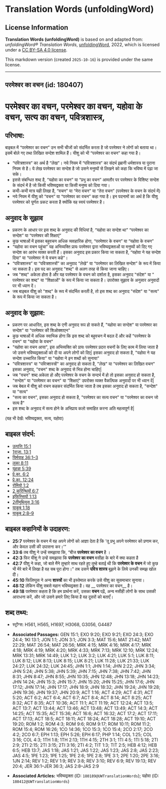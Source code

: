 # Translation Words (unfoldingWord)

## License Information

**Translation Words (unfoldingWord)** is based on and adapted from: _unfoldingWord® Translation Words_, [unfoldingWord](https://unfoldingword.org/utw), 2022, which is licensed under a [CC BY-SA 4.0 license](https://creativecommons.org/licenses/by-sa/4.0/legalcode.en).

This markdown version (created `2025-10-16`) is provided under the same license.



--------------------------------

## परमेश्‍वर का वचन (id: 180407)

परमेश्‍वर का वचन, परमेश्वर का वचन, यहोवा के वचन, सत्य का वचन, पवित्रशास्त्र,
============================================================================

परिभाषा:
--------

बाइबल में “परमेश्वर का वचन” उन सभी चीजों को संदर्भित करता है जो परमेश्वर ने लोगों को बताया था। इसमें बोले गए तथा लिखित सन्देश शामिल हैं। यीशु को भी “परमेश्वर का वचन” कहा गया है।

* “पवित्रशास्त्र” का अर्थ है “लेख”। नये नियम में “पवित्रशास्त्र” का संदर्भ इब्रानी धर्मशास्त्र या पुराना नियम से है। ये लेख परमेश्वर का सन्देश है जो उसने मनुष्यों से लिखने को कहा कि भविष्य में पढ़ा जा सके।
* इससे संबन्धित शब्द है, “यहोवा का वचन” या “प्रभु का वचन” आमतौर पर परमेश्वर के विशिष्ट सन्देश के संदर्भ में है जो किसी भविष्यद्वक्ता या किसी मनुष्य को दिया गया।
* कभी\-कभी मात्र यही लिखा है, “वचन” या “मेरा वचन” या “तेरा वचन” (परमेश्वर के वचन के संदर्भ में)
* नये नियम में यीशु को “वचन” या “परमेश्वर का वचन” कहा गया है। इन पदनामों का अर्थ है कि यीशु परमेश्वर को पूर्णतः प्रकट करता है क्योंकि वह स्वयं परमेश्वर है।

अनुवाद के सुझाव
---------------

* प्रकरण के आधार पर इस शब्द के अनुवाद की विधियां है, “यहोवा का सन्देश था” “परमेश्वर का सन्देश” या “परमेश्वर की शिक्षाएं”
* कुछ भाषाओं में इसका बहुवचन अधिक व्यवहारिक होगा, “परमेश्वर के वचन” या “यहोवा के वचन”
* “यहोवा का वचन पहुंचा” यह अभिव्यक्ति प्रायः परमेश्वर द्वारा भविष्यद्वक्ताओं या मनुष्यों को दिए गए सन्देश का आरंभ व्यक्त करती हैं। इसका अनुवाद इस प्रकार किया जा सकता है, “यहोवा ने यह सन्देश दिया” या “परमेश्वर ने ये वचन कहे”।
* “पवित्रशास्त्र” या “पवित्रशास्त्रों” का अनुवाद “लेखे” या “परमेश्वर का लिखित सन्देश” के रूप में किया जा सकता है। इस पद का अनुवाद "शब्द" से अलग तरह से किया जाना चाहिए।
* जब "शब्द" अकेला होता है और यह परमेश्वर के वचन को दर्शाता है, इसका अनुवाद "संदेश" या " परमेश्वर का शब्द" या "शिक्षाओं" के रूप में किया जा सकता है। उपरोक्त सुझाव के अनुसार अनुवादों पर भी ध्यान दें।
* जब बाइबल यीशु को "शब्द" के रूप में संदर्भित करती है, तो इस शब्द का अनुवाद "संदेश" या "सत्य" के रूप में किया जा सकता है।

अनुवाद के सुझाव:
----------------

* प्रकरण पर आधारित, इस शब्द के एनी अनुवाद रूप हो सकते हैं, "यहोवा का सन्देश" या परमेश्वर का सन्देश" या "परमेश्वर की शिओक्शाएन"
* कुछ भाषाओं में अधिक स्वाभिक होगा कि इस शब्द को बहुवचन में बदल दें और कहें "परमेश्वर के वचन" या "यहोवा के वचन"
* "यहोवा का वचन आया", इस अभिव्यक्ति को प्रायः परमेश्वर प्रदत्त वचनों के लिए काम में लिया जाता है जो उसने भविष्यद्वक्ताओं को दी या अपने लोगों को दिए\| इसका अनुवाद हो सकता है, "यहोवा ने यह सन्देश उच्चारित किया" या "यहोवा ने इन शब्दों को सुनाया"
* "पवित्रशास्त्र" या "पवित्र्शास्त्रों" का अनुवाद हो सकता है, "लेख" या "परमेश्वर का लिखित वचन" इसका अनुवाद, "वचन" शब्द के अनुवाद से भिन्न होना चाहिए\|
* जब "वचन" शब्द अकेला हो औए परमेश्वर के वचन के सन्दर्भ में हो तो इसका अनुवाद हो सकता है, "सन्देश" या "परमेश्वर का वचन" या "शिक्षाएं" उपरोक्त व्यक्त वैकल्पिक अनुवादों पर भी ध्यान दें\|
* जब बेबल में यीशु को वचन कहकर संदर्भित किया जाता है तब इसका अनुवाद हो सकता है, "सन्देश" या "सत्य"
* "सत्य का वचन", इसका अनुवाद हो सकता है, "परमेश्वर का सत्य वचन" या "परमेश्वर का वचन जो सत्य है"
* इस शब्द के अनुवाद में सत्य होने के अभिप्राय कलो समाहित करना अति महत्वपूर्ण है\|

(यह भी देखें: भविष्यद्वक्ता, सत्य, यहोवा)

बाइबल संदर्भ:
-------------

* [उत्पत्ति 15:1](https://ref.ly/Gen15:1)
* [1राजा. 13:1](https://ref.ly/1Kgs13:1)
* [यिर्मयाह 36:1–3](https://ref.ly/Jer36:1-Jer36:3)
* [लूका 8:11](https://ref.ly/Luke8:11)
* [यूहन्ना 5:39](https://ref.ly/John5:39)
* [प्रे.का. 6:2](https://ref.ly/Acts6:2)
* [प्रे.का. 12:24](https://ref.ly/Acts12:24)
* [रोमियो 1:2](https://ref.ly/Rom1:2)
* [2 कुरिन्थियों 6:7](https://ref.ly/2Cor0:0)
* [इफिस्सियों 1:13](https://ref.ly/Eph1:13)
* [2तीमुथियुस 3:16](https://ref.ly/2Tim3:16)
* [याकूब 1:18](https://ref.ly/Jas1:18)
* [याकूब 2:8–9](https://ref.ly/Jas2:8-Jas2:9)

बाइबल कहानियों के उदाहरण:
-------------------------

* **25:7** परमेश्वर के वचन में वह अपने लोगों को आज्ञा देता है कि 'तू प्रभु अपने परमेश्वर को प्रणाम कर, और केवल उसी की उपासना कर।’”
* **33:6** तब यीशु ने उन्हें समझाया कि, “बीज **परमेश्वर का वचन** है ।
* **42:3** फिर यीशु ने उन्हें समझाया कि **परमेश्वर का वचन** मसीहा के बारे में क्या कहता है
* **42:7** यीशु ने कहा, जो बाते मैंने तुम्हारे साथ रहते हुए तुम्हे बताई थी कि **परमेश्वर के वचन** में जो कुछ भी मेरे बारे में लिखा है वह सब पूरा होगा।" तब उसने **पवित्र शास्त्र** बूझने के लिये उनकी समझ खोल दी।
* **45:10** फिलिप्पुस ने अन्य **शास्त्रों** का भी इस्तेमाल करके उसे यीशु का सुसमाचार सुनाया।
* **48:12** लेकिन यीशु सबसे महान भविष्यद्वक्ता है। वह \_\_ परमेश्वर का वचन\_\_ है।
* **49:18** परमेश्वर कहता है कि हम प्रार्थना करें, उसका **वचन** पढ़ें, अन्य मसीही लोगों के साथ उसकी आराधना करें, और जो उसने हमारे लिए किया है वह दूसरों को बताएँ।

शब्द तथ्य:
----------

* स्ट्रोंग्स: H561, H565, H1697, H3068, G3056, G4487

* **Associated Passages:** GEN 15:1; EXO 9:20; EXO 9:21; EXO 24:3; EXO 24:4; 1KI 13:1; JON 1:1; JON 3:1; JON 3:3; MAT 15:6; MAT 21:42; MAT 22:29; MAT 26:54; MAT 26:56; MRK 4:15; MRK 4:16; MRK 4:17; MRK 4:18; MRK 4:19; MRK 4:20; MRK 4:33; MRK 7:13; MRK 12:10; MRK 12:24; MRK 13:31; MRK 14:49; LUK 1:2; LUK 3:2; LUK 4:21; LUK 5:1; LUK 8:11; LUK 8:12; LUK 8:13; LUK 8:15; LUK 8:21; LUK 11:28; LUK 21:33; LUK 24:27; LUK 24:32; LUK 24:45; JHN 1:1; JHN 1:14; JHN 2:22; JHN 3:34; JHN 5:24; JHN 5:38; JHN 5:39; JHN 7:15; JHN 7:38; JHN 7:42; JHN 8:31; JHN 8:47; JHN 8:55; JHN 10:35; JHN 12:48; JHN 13:18; JHN 14:23; JHN 14:24; JHN 15:3; JHN 15:7; JHN 15:20; JHN 15:25; JHN 17:6; JHN 17:12; JHN 17:14; JHN 17:17; JHN 18:9; JHN 18:32; JHN 19:24; JHN 19:28; JHN 19:36; JHN 19:37; JHN 20:9; ACT 1:16; ACT 4:29; ACT 4:31; ACT 5:20; ACT 6:2; ACT 6:4; ACT 6:7; ACT 8:4; ACT 8:14; ACT 8:25; ACT 8:32; ACT 8:35; ACT 10:36; ACT 11:1; ACT 11:19; ACT 12:24; ACT 13:5; ACT 13:7; ACT 13:44; ACT 13:46; ACT 13:48; ACT 13:49; ACT 14:3; ACT 14:25; ACT 15:35; ACT 15:36; ACT 16:6; ACT 16:32; ACT 17:2; ACT 17:11; ACT 17:13; ACT 18:5; ACT 18:11; ACT 18:24; ACT 18:28; ACT 19:10; ACT 19:20; ROM 1:2; ROM 4:3; ROM 9:6; ROM 9:17; ROM 10:11; ROM 11:2; ROM 15:4; ROM 16:26; 1CO 14:36; 1CO 15:3; 1CO 15:4; 2CO 2:17; 2CO 4:2; 2CO 6:7; EPH 1:13; EPH 5:26; EPH 6:17; PHP 1:14; COL 1:25; COL 3:16; COL 4:3; 1TH 1:8; 1TH 2:13; 1TH 4:15; 2TH 3:1; 1TI 4:5; 1TI 5:18; 2TI 2:9; 2TI 2:15; 2TI 3:15; 2TI 3:16; 2TI 4:2; TIT 1:3; TIT 2:5; HEB 4:12; HEB 6:5; HEB 13:7; JAS 1:18; JAS 1:21; JAS 1:22; JAS 1:23; JAS 2:8; JAS 2:23; JAS 4:5; 1PE 1:23; 1PE 1:25; 1PE 2:6; 1PE 2:8; 1PE 3:1; 2PE 1:20; 2PE 3:16; 1JN 2:14; REV 1:2; REV 1:9; REV 3:8; REV 3:10; REV 6:9; REV 19:13; REV 20:4; JER 36:1–JER 36:3; JAS 2:8–JAS 2:9
* **Associated Articles:** भविष्यद्वक्ता (ID: `180189@UWTranslationWords`); यहोवा (ID: `180412@UWTranslationWords`)

